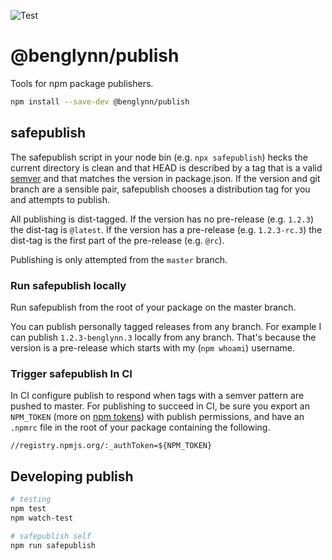 ![Test](https://github.com/benglynn/publish/workflows/Test/badge.svg)

# @benglynn/publish

Tools for npm package publishers.

```bash
npm install --save-dev @benglynn/publish
```

## safepublish

The safepublish script in your node bin (e.g. `npx safepublish`) hecks the
current directory is clean and that HEAD is described by a tag that is a valid
[semver][] and that matches the version in package.json. If the version and git
branch are a sensible pair, safepublish chooses a distribution tag for you and
attempts to publish. 

All publishing is dist-tagged. If the version has no pre-release (e.g. `1.2.3`)
the dist-tag is `@latest`. If the version has a pre-release (e.g. `1.2.3-rc.3`)
the dist-tag is the first part of the pre-release (e.g. `@rc`).

Publishing is only attempted from the `master` branch.

### Run safepublish locally

Run safepublish from the root of your package on the master branch. 

You can publish personally tagged releases from any branch. For example I can
publish `1.2.3-benglynn.3` locally from any branch. That's because the version
is a pre-release which starts with my (`npm whoami`) username.

### Trigger safepublish In CI

In CI configure publish to respond when tags with a semver pattern are pushed to
 master.  For publishing to succeed in CI, be sure you export an `NPM_TOKEN`
 (more on [npm tokens][]) with publish permissions, and have an `.npmrc` file in
 the root of your package containing the following.

  ```
  //registry.npmjs.org/:_authToken=${NPM_TOKEN}
  ```

## Developing publish

```bash
# testing
npm test
npm watch-test

# safepublish self
npm run safepublish
```

[semver]: https://github.com/npm/node-semver#readme
[npm tokens]: https://docs.npmjs.com/about-authentication-tokens
